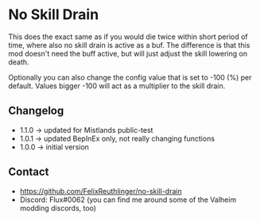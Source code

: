 # No Skill Drain

This does the exact same as if you would die twice within
short period of time, where also no skill drain is active
as a buf. The difference is that this mod doesn't need
the buff active, but will just adjust the skill lowering
on death.

Optionally you can also change the config value that is set to -100 (%) per default.
Values bigger -100 will act as a multiplier to the skill drain.

## Changelog 

* 1.1.0 -> updated for Mistlands public-test
* 1.0.1 -> updated BepInEx only, not really changing functions
* 1.0.0 -> initial version

## Contact

* https://github.com/FelixReuthlinger/no-skill-drain
* Discord: Flux#0062 (you can find me around some of the Valheim modding discords, too)
